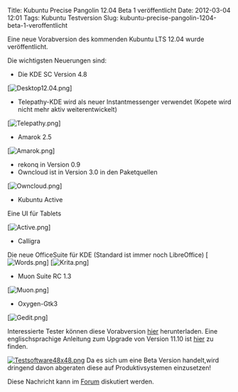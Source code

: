 Title: Kubuntu Precise Pangolin 12.04 Beta 1 veröffentlicht
Date: 2012-03-04 12:01
Tags: Kubuntu Testversion
Slug: kubuntu-precise-pangolin-1204-beta-1-veroffentlicht

Eine neue Vorabversion des kommenden Kubuntu LTS 12.04 wurde
veröffentlicht.


<!--break--><!--break-->

Die wichtigsten Neuerungen sind:


-   Die KDE SC Version 4.8


[![Desktop12.04.png](http://wiki.kubuntu-de.org/images/Desktop12.04.png)]


-   Telepathy-KDE wird als neuer Instantmessenger verwendet (Kopete wird
    nicht mehr aktiv weiterentwickelt)


[![Telepathy.png](http://wiki.kubuntu-de.org/images/Telepathy.png)]


-   Amarok 2.5


[![Amarok.png](http://wiki.kubuntu-de.org/images/Amarok.png)]


-   rekonq in Version 0.9
-   Owncloud ist in Version 3.0 in den Paketquellen


[![Owncloud.png](http://wiki.kubuntu-de.org/images/Owncloud.png)]


-   Kubuntu Active


Eine UI für Tablets


[![Active.png](http://wiki.kubuntu-de.org/images/Active.png)]


-   Calligra


Die neue OfficeSuite für KDE (Standard ist immer noch LibreOffice)
[![Words.png](http://wiki.kubuntu-de.org/images/Words.png)]
[![Krita.png](http://wiki.kubuntu-de.org/images/Krita.png)]


-   Muon Suite RC 1.3


[![Muon.png](http://wiki.kubuntu-de.org/images/Muon.png)]


-   Oxygen-Gtk3


[![Gedit.png](http://wiki.kubuntu-de.org/images/Gedit.png)]


Interessierte Tester können diese Vorabversion
[hier](http://cdimage.ubuntu.com/kubuntu/releases/12.04/beta-1/)
herunterladen. Eine englischsprachige Anleitung zum Upgrade von Version
11.10 ist
[hier](https://help.ubuntu.com/community/PreciseUpgrades/Kubuntu) zu
finden.


[![Testsoftware48x48.png](http://wiki.kubuntu-de.org/images/Testsoftware48x48.png)](/Datei:Testsoftware48x48.png) Da es sich um eine
Beta Version handelt,wird dringend davon abgeraten diese auf
Produktivsystemen einzusetzen!


Diese Nachricht kann im
[Forum](http://forum.kubuntu-de.org/index.php?board=1.0) diskutiert
werden.



